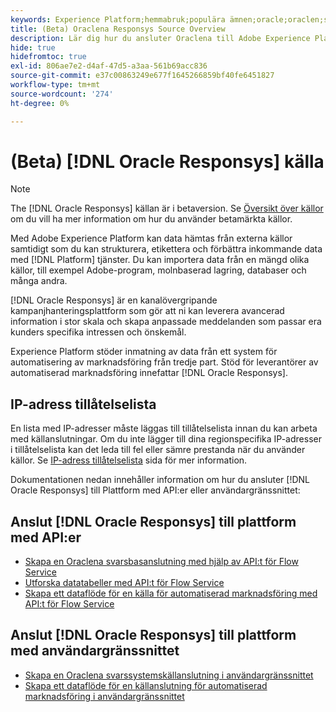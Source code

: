 ```yaml
---
keywords: Experience Platform;hemmabruk;populära ämnen;oracle;oraclen;svar
title: (Beta) Oraclena Responsys Source Overview
description: Lär dig hur du ansluter Oraclena till Adobe Experience Platform med hjälp av API:er eller användargränssnittet.
hide: true
hidefromtoc: true
exl-id: 806ae7e2-d4af-47d5-a3aa-561b69acc836
source-git-commit: e37c00863249e677f1645266859bf40fe6451827
workflow-type: tm+mt
source-wordcount: '274'
ht-degree: 0%

---
```


# (Beta) [!DNL Oracle Responsys] källa

>[!NOTE]
>
>The [!DNL Oracle Responsys] källan är i betaversion. Se [Översikt över källor](../../home.md#terms-and-conditions) om du vill ha mer information om hur du använder betamärkta källor.

Med Adobe Experience Platform kan data hämtas från externa källor samtidigt som du kan strukturera, etikettera och förbättra inkommande data med [!DNL Platform] tjänster. Du kan importera data från en mängd olika källor, till exempel Adobe-program, molnbaserad lagring, databaser och många andra.

[!DNL Oracle Responsys] är en kanalövergripande kampanjhanteringsplattform som gör att ni kan leverera avancerad information i stor skala och skapa anpassade meddelanden som passar era kunders specifika intressen och önskemål.

Experience Platform stöder inmatning av data från ett system för automatisering av marknadsföring från tredje part. Stöd för leverantörer av automatiserad marknadsföring innefattar [!DNL Oracle Responsys].

## IP-adress tillåtelselista

En lista med IP-adresser måste läggas till tillåtelselista innan du kan arbeta med källanslutningar. Om du inte lägger till dina regionspecifika IP-adresser i tillåtelselista kan det leda till fel eller sämre prestanda när du använder källor. Se [IP-adress tillåtelselista](../../ip-address-allow-list.md) sida för mer information.

Dokumentationen nedan innehåller information om hur du ansluter [!DNL Oracle Responsys] till Plattform med API:er eller användargränssnittet:

## Anslut [!DNL Oracle Responsys] till plattform med API:er

* [Skapa en Oraclena svarsbasanslutning med hjälp av API:t för Flow Service](../../tutorials/api/create/marketing-automation/oracle-responsys.md)
* [Utforska datatabeller med API:t för Flow Service](../../tutorials/api/explore/tabular.md)
* [Skapa ett dataflöde för en källa för automatiserad marknadsföring med API:t för Flow Service](../../tutorials/api/collect/marketing-automation.md)

## Anslut [!DNL Oracle Responsys] till plattform med användargränssnittet

* [Skapa en Oraclena svarssystemskällanslutning i användargränssnittet](../../tutorials/ui/create/marketing-automation/oracle-responsys.md)
* [Skapa ett dataflöde för en källanslutning för automatiserad marknadsföring i användargränssnittet](../../tutorials/ui/dataflow/marketing-automation.md)
